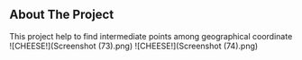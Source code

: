 <!-- ABOUT THE PROJECT -->
## About The Project
This project help to find intermediate points among geographical coordinate
![CHEESE!](Screenshot (73).png)
![CHEESE!](Screenshot (74).png)
